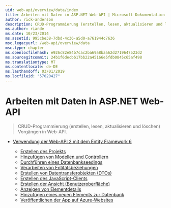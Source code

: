 ```yaml
---
uid: web-api/overview/data/index
title: Arbeiten mit Daten in ASP.NET Web-API | Microsoft-Dokumentation
author: rick-anderson
description: CRUD-Programmierung (erstellen, lesen, aktualisieren und löschen) Vorgängen in Web-API.
ms.author: riande
ms.date: 10/23/2014
ms.assetid: 995cbe38-7dbd-4c36-a5d0-a761944c7636
msc.legacyurl: /web-api/overview/data
msc.type: chapter
ms.openlocfilehash: e926c82e84b7cac2ba69a8baa62d2719647523d2
ms.sourcegitcommit: 24b1f6decbb17bb22a45166e5fdb0845c65af498
ms.translationtype: MT
ms.contentlocale: de-DE
ms.lasthandoff: 03/01/2019
ms.locfileid: "57020427"
---
```

<a name="working-with-data-in-aspnet-web-api"></a>Arbeiten mit Daten in ASP.NET Web-API
====================
> CRUD-Programmierung (erstellen, lesen, aktualisieren und löschen) Vorgängen in Web-API.


- [Verwendung der Web-API 2 mit dem Entity Framework 6](using-web-api-with-entity-framework/index.md)

    - [Erstellen des Projekts](using-web-api-with-entity-framework/part-1.md)
    - [Hinzufügen von Modellen und Controllern](using-web-api-with-entity-framework/part-2.md)
    - [Durchführen eines Datenbankseedings](using-web-api-with-entity-framework/part-3.md)
    - [Verarbeiten von Entitätsbeziehungen](using-web-api-with-entity-framework/part-4.md)
    - [Erstellen von Datentransferobjekten (DTOs)](using-web-api-with-entity-framework/part-5.md)
    - [Erstellen des JavaScript-Clients](using-web-api-with-entity-framework/part-6.md)
    - [Erstellen der Ansicht (Benutzeroberfläche)](using-web-api-with-entity-framework/part-7.md)
    - [Anzeigen von Elementdetails](using-web-api-with-entity-framework/part-8.md)
    - [Hinzufügen eines neuen Elements zur Datenbank](using-web-api-with-entity-framework/part-9.md)
    - [Veröffentlichen der App auf Azure-Websites](using-web-api-with-entity-framework/part-10.md)
